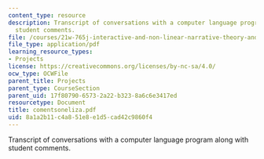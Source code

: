```yaml
---
content_type: resource
description: Transcript of conversations with a computer language program along with
  student comments.
file: /courses/21w-765j-interactive-and-non-linear-narrative-theory-and-practice-spring-2004/8a1a2b11c4a851e8e1d5cad42c9860f4_comentsoneliza.pdf
file_type: application/pdf
learning_resource_types:
- Projects
license: https://creativecommons.org/licenses/by-nc-sa/4.0/
ocw_type: OCWFile
parent_title: Projects
parent_type: CourseSection
parent_uid: 17f80790-6573-2a22-b323-8a6c6e3417ed
resourcetype: Document
title: comentsoneliza.pdf
uid: 8a1a2b11-c4a8-51e8-e1d5-cad42c9860f4
---
```

Transcript of conversations with a computer language program along with student comments.